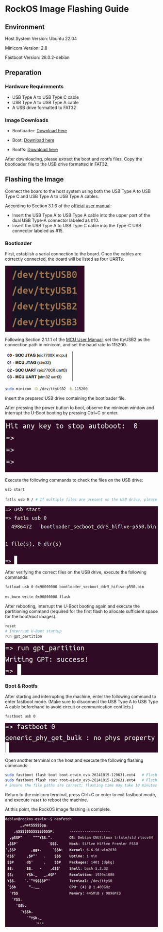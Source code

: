 # RockOS Image Flashing Guide

## Environment

Host System Version: Ubuntu 22.04

Minicom Version: 2.8

Fastboot Version: 28.0.2-debian

## Preparation

### Hardware Requirements

- USB Type A to USB Type C cable
- USB Type A to USB Type A cable
- A USB drive formatted to FAT32

### Image Downloads

- Bootloader: [Download here](https://mirror.iscas.ac.cn/rockos/extra/images/evb1/20241030/20241024/bootloader_secboot_ddr5_hifive-p550.bin)

- Boot: [Download here](https://mirror.iscas.ac.cn/rockos/extra/images/evb1/20241030/20241024/boot-eswin_evb-20241024-145708.ext4.zst)

- Rootfs: [Download here](https://mirror.iscas.ac.cn/rockos/extra/images/evb1/20241030/20241024/root-eswin_evb-20241024-145708.ext4.zst)

After downloading, please extract the boot and rootfs files. Copy the bootloader file to the USB drive formatted in FAT32.

## Flashing the Image

Connect the board to the host system using both the USB Type A to USB Type C and USB Type A to USB Type A cables.

According to Section 3.1.6 of the [official user manual](https://sifive.cdn.prismic.io/sifive/ZxLYXYF3NbkBXux1_HF106_user_guide_V1p0_zh_Final.pdf):

- Insert the USB Type A to USB Type A cable into the upper port of the dual USB Type-A connector labeled as #10.
- Insert the USB Type A to USB Type C cable into the Type-C USB connector labeled as #15.

### Bootloader

First, establish a serial connection to the board. Once the cables are correctly connected, the board will be listed as four UARTs.

![tty](./image%20for%20flash/tty.png)

Following Section 2.1.1.1 of the [MCU User Manual](https://www.sifive.cn/api/document-file?uid=premier-p550-mcu-user-manual), set the ttyUSB2 as the connection path in minicom, and set the baud rate to 115200.

![uart](./image%20for%20flash/uart.png)

```bash
sudo minicom -D /dev/ttyUSB2 -b 115200
```

Insert the prepared USB drive containing the bootloader file.

After pressing the power button to boot, observe the minicom window and interrupt the U-Boot booting by pressing Ctrl+C or enter.

![intetrupt](./image%20for%20flash/Interrupt.png)

Execute the following commands to check the files on the USB drive:

```bash
usb start

fatls usb 0 / # If multiple files are present on the USB drive, please confirm the storage path of the bootloader file.
```

![usb](./image%20for%20flash/check-usb.png)

After verifying the correct files on the USB drive, execute the following commands:

```bash
fatload usb 0 0x90000000 bootloader_secboot_ddr5_hifive-p550.bin

es_burn write 0x90000000 flash
```

After rebooting, interrupt the U-Boot booting again and execute the partitioning command (required for the first flash to allocate sufficient space for the boot/root images).

```bash
reset
# Interrupt U-Boot startup
run gpt_partition
```

![partition](./image%20for%20flash/gpt_partition.png)

### Boot & Rootfs

After starting and interrupting the machine, enter the following command to enter fastboot mode. (Make sure to disconnect the USB Type A to USB Type A cable beforehand to avoid circuit or communication conflicts.)

```bash
fastboot usb 0
```

![fastboot](./image%20for%20flash/fastboot0.png)

Open another terminal on the host and execute the following flashing commands:

```bash
sudo fastboot flash boot boot-eswin_evb-20241015-120631.ext4   # Flash boot
sudo fastboot flash root root-eswin_evb-20241015-120631.ext4   # Flash rootfs
# Ensure the file paths are correct; flashing time may take 10 minutes
```

Return to the minicom terminal, press Ctrl+C or enter to exit fastboot mode, and execute `reset` to reboot the machine.

At this point, the RockOS image flashing is complete.

![neofetch](./image%20for%20flash/neofetch.png)
